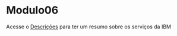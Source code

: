 # Modulo06

Acesse o [Descrições](https://github.com/MaluMaiaa/Modulo06/blob/main/descricao_servicos.md) para ter um resumo sobre os serviços da IBM 

